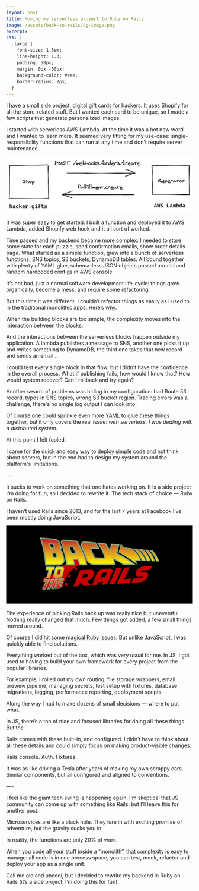 ```yaml
---
layout: post
title: Moving my serverless project to Ruby on Rails
image: /assets/back-to-rails/og-image.png
excerpt:
css: |
  .large {
    font-size: 1.5em;
    line-height: 1.3;
    padding: 50px;
    margin: 0px -50px;
    background-color: #eee;
    border-radius: 2px;
  }
---
```


I have a small side project: [digital gift cards for hackers](https://hacker.gifts). It uses Shopify for all the store-related stuff. But I wanted each card to be unique, so I made a few scripts that generate personalized images.

I started with serverless AWS Lambda. At the time it was a hot new word and I wanted to learn more. It seemed very fitting for my use-case: single-responsibility functions that can run at any time and don’t require server maintenance.

![](/assets/back-to-rails/simple-lambda.png)

It was super easy to get started. I built a function and deployed it to AWS Lambda, added Shopify web hook and it all sort of worked.

Time passed and my backend became more complex: I needed to store some state for each puzzle, send confirmation emails, show order details page. What started as a simple function, grew into a bunch of serverless functions, SNS topics, S3 buckets, DynamoDB tables. All bound together with plenty of YAML glue, schema-less JSON objects passed around and random hardcoded configs in AWS console.

It’s not bad, just a normal software development life-cycle: things grow organically, become a mess, and require some refactoring.

But this time it was different. I couldn’t refactor things as easily as I used to in the traditional monolithic apps. Here’s why.

<p class="large">When the building blocks are too simple, the complexity moves into the interaction between the blocks.</p>

And the interactions between the serverless blocks happen _outside_ my application. A lambda publishes a message to SNS, another one picks it up and writes something to DynamoDB, the third one takes that new record and sends an email...

I could test every single block in that flow, but I didn't have the confidence in the overall process. What if publishing fails, how would I know that? How would system recover? Can I rollback and try again?

Another swarm of problems was hiding in my configuration: bad Route 53 record, typos in SNS topics, wrong S3 bucket region. Tracing errors was a challenge, there's no single log output I can look into.

Of course one could sprinkle even more YAML to glue these things together, but it only covers the real issue: _with serverless, I was dealing with a distributed system_.

At this point I felt fooled.

<p class="large">I came for the quick and easy way to deploy simple code and not think about servers, but in the end had to design my system around the platform's limitations.</p>

—

It sucks to work on something that one hates working on. It is a side project I'm doing for fun, so I decided to rewrite it. The tech stack of choice — Ruby on Rails.

I haven’t used Rails since 2013, and for the last 7 years at Facebook I’ve been mostly doing JavaScript.

![](/assets/back-to-rails/logo.jpg)

The experience of picking Rails back up was really nice but uneventful. Nothing really changed that much. Few things got added, a few small things moved around.

Of course I did [hit some magical Ruby issues](https://github.com/rails/rails/issues/38060). But unlike JavaScript, I was quickly able to find solutions.

Everything worked out of the box, which was very usual for me. In JS, I got used to having to build your own framework for every project from the popular libraries.

For example, I rolled out my own routing, file storage wrappers, email preview pipeline, managing secrets, test setup with fixtures, database migrations, logging, performance reporting, deployment scripts.

Along the way I had to make dozens of small decisions — where to put what.

In JS, there’s a ton of nice and focused libraries for doing all these things. But the

Rails comes with these built-in, and configured. I didn’t have to think about all these details and could simply focus on making product-visible changes.

Rails console. Auth. Fixtures.

It was as like driving a Tesla after years of making my own scrappy cars. Similar components, but all configured and aligned to conventions.

—-

I feel like the giant tech swing is happening again. I’m skeptical that JS community can come up with something like Rails, but I’ll leave this for another post.

Microservices are like a black hole. They lure in with exciting promise of adventure, but the gravity sucks you in

In reality, the functions are only 20% of work.

When you code all your stuff inside a “monolith”, that complexity is easy to manage: all code is in one process space, you can test, mock, refactor and deploy your app as a single unit.

Call me old and uncool, but I decided to rewrite my backend in Ruby on Rails (it’s a side project, I’m doing this for fun).
